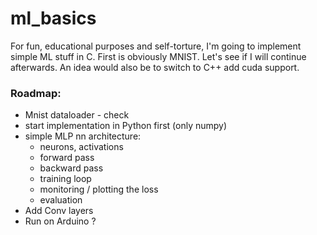 # ml_basics
For fun, educational purposes and self-torture, I'm going to implement simple ML stuff in C. 
First is obviously MNIST. Let's see if I will continue afterwards.
An idea would also be to switch to C++ add cuda support.

### Roadmap:
- Mnist dataloader - check
- start implementation in Python first (only numpy)
- simple MLP nn architecture:
    - neurons, activations
    - forward pass
    - backward pass
    - training loop
    - monitoring / plotting the loss
    - evaluation
- Add Conv layers
- Run on Arduino ?
